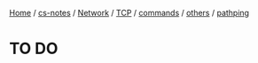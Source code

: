 [Home](https://mengxianbin.github.io) /
[cs-notes](https://mengxianbin.github.io/cs-notes/site) /
[Network](https://mengxianbin.github.io/cs-notes/site/Network) /
[TCP](https://mengxianbin.github.io/cs-notes/site/Network/TCP) /
[commands](https://mengxianbin.github.io/cs-notes/site/Network/TCP/commands) /
[others](https://mengxianbin.github.io/cs-notes/site/Network/TCP/commands/others) /
[pathping](https://mengxianbin.github.io/cs-notes/site/Network/TCP/commands/others/pathping)

# TO DO
